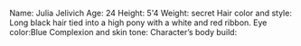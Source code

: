 Name: Julia Jelivich
Age: 24
Height: 5'4
Weight: secret
Hair color and style: Long black hair tied into a high pony with a white and red ribbon.
Eye color:Blue
Complexion and skin tone:
Character’s body build: 